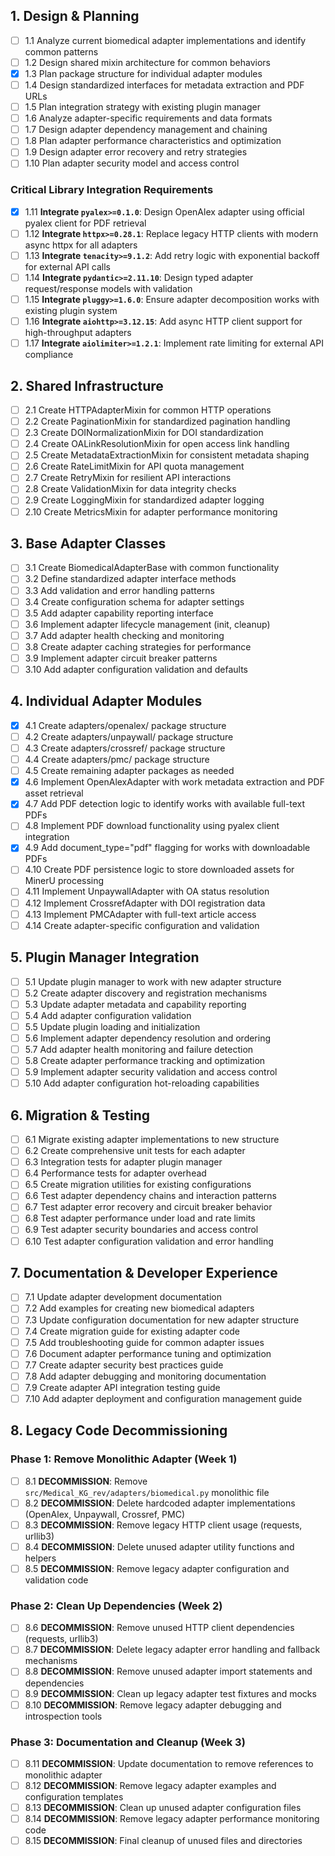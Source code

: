 ## 1. Design & Planning

- [ ] 1.1 Analyze current biomedical adapter implementations and identify common patterns
- [ ] 1.2 Design shared mixin architecture for common behaviors
- [x] 1.3 Plan package structure for individual adapter modules
- [ ] 1.4 Design standardized interfaces for metadata extraction and PDF URLs
- [ ] 1.5 Plan integration strategy with existing plugin manager
- [ ] 1.6 Analyze adapter-specific requirements and data formats
- [ ] 1.7 Design adapter dependency management and chaining
- [ ] 1.8 Plan adapter performance characteristics and optimization
- [ ] 1.9 Design adapter error recovery and retry strategies
- [ ] 1.10 Plan adapter security model and access control

### Critical Library Integration Requirements

- [x] 1.11 **Integrate `pyalex>=0.1.0`**: Design OpenAlex adapter using official pyalex client for PDF retrieval
- [ ] 1.12 **Integrate `httpx>=0.28.1`**: Replace legacy HTTP clients with modern async httpx for all adapters
- [ ] 1.13 **Integrate `tenacity>=9.1.2`**: Add retry logic with exponential backoff for external API calls
- [ ] 1.14 **Integrate `pydantic>=2.11.10`**: Design typed adapter request/response models with validation
- [ ] 1.15 **Integrate `pluggy>=1.6.0`**: Ensure adapter decomposition works with existing plugin system
- [ ] 1.16 **Integrate `aiohttp>=3.12.15`**: Add async HTTP client support for high-throughput adapters
- [ ] 1.17 **Integrate `aiolimiter>=1.2.1`**: Implement rate limiting for external API compliance

## 2. Shared Infrastructure

- [ ] 2.1 Create HTTPAdapterMixin for common HTTP operations
- [ ] 2.2 Create PaginationMixin for standardized pagination handling
- [ ] 2.3 Create DOINormalizationMixin for DOI standardization
- [ ] 2.4 Create OALinkResolutionMixin for open access link handling
- [ ] 2.5 Create MetadataExtractionMixin for consistent metadata shaping
- [ ] 2.6 Create RateLimitMixin for API quota management
- [ ] 2.7 Create RetryMixin for resilient API interactions
- [ ] 2.8 Create ValidationMixin for data integrity checks
- [ ] 2.9 Create LoggingMixin for standardized adapter logging
- [ ] 2.10 Create MetricsMixin for adapter performance monitoring

## 3. Base Adapter Classes

- [ ] 3.1 Create BiomedicalAdapterBase with common functionality
- [ ] 3.2 Define standardized adapter interface methods
- [ ] 3.3 Add validation and error handling patterns
- [ ] 3.4 Create configuration schema for adapter settings
- [ ] 3.5 Add adapter capability reporting interface
- [ ] 3.6 Implement adapter lifecycle management (init, cleanup)
- [ ] 3.7 Add adapter health checking and monitoring
- [ ] 3.8 Create adapter caching strategies for performance
- [ ] 3.9 Implement adapter circuit breaker patterns
- [ ] 3.10 Add adapter configuration validation and defaults

## 4. Individual Adapter Modules

- [x] 4.1 Create adapters/openalex/ package structure
- [ ] 4.2 Create adapters/unpaywall/ package structure
- [ ] 4.3 Create adapters/crossref/ package structure
- [ ] 4.4 Create adapters/pmc/ package structure
- [ ] 4.5 Create remaining adapter packages as needed
- [x] 4.6 Implement OpenAlexAdapter with work metadata extraction and PDF asset retrieval
- [x] 4.7 Add PDF detection logic to identify works with available full-text PDFs
- [ ] 4.8 Implement PDF download functionality using pyalex client integration
- [x] 4.9 Add document_type="pdf" flagging for works with downloadable PDFs
- [ ] 4.10 Create PDF persistence logic to store downloaded assets for MinerU processing
- [ ] 4.11 Implement UnpaywallAdapter with OA status resolution
- [ ] 4.12 Implement CrossrefAdapter with DOI registration data
- [ ] 4.13 Implement PMCAdapter with full-text article access
- [ ] 4.14 Create adapter-specific configuration and validation

## 5. Plugin Manager Integration

- [ ] 5.1 Update plugin manager to work with new adapter structure
- [ ] 5.2 Create adapter discovery and registration mechanisms
- [ ] 5.3 Update adapter metadata and capability reporting
- [ ] 5.4 Add adapter configuration validation
- [ ] 5.5 Update plugin loading and initialization
- [ ] 5.6 Implement adapter dependency resolution and ordering
- [ ] 5.7 Add adapter health monitoring and failure detection
- [ ] 5.8 Create adapter performance tracking and optimization
- [ ] 5.9 Implement adapter security validation and access control
- [ ] 5.10 Add adapter configuration hot-reloading capabilities

## 6. Migration & Testing

- [ ] 6.1 Migrate existing adapter implementations to new structure
- [ ] 6.2 Create comprehensive unit tests for each adapter
- [ ] 6.3 Integration tests for adapter plugin manager
- [ ] 6.4 Performance tests for adapter overhead
- [ ] 6.5 Create migration utilities for existing configurations
- [ ] 6.6 Test adapter dependency chains and interaction patterns
- [ ] 6.7 Test adapter error recovery and circuit breaker behavior
- [ ] 6.8 Test adapter performance under load and rate limits
- [ ] 6.9 Test adapter security boundaries and access control
- [ ] 6.10 Test adapter configuration validation and error handling

## 7. Documentation & Developer Experience

- [ ] 7.1 Update adapter development documentation
- [ ] 7.2 Add examples for creating new biomedical adapters
- [ ] 7.3 Update configuration documentation for new adapter structure
- [ ] 7.4 Create migration guide for existing adapter code
- [ ] 7.5 Add troubleshooting guide for common adapter issues
- [ ] 7.6 Document adapter performance tuning and optimization
- [ ] 7.7 Create adapter security best practices guide
- [ ] 7.8 Add adapter debugging and monitoring documentation
- [ ] 7.9 Create adapter API integration testing guide
- [ ] 7.10 Add adapter deployment and configuration management guide

## 8. Legacy Code Decommissioning

### Phase 1: Remove Monolithic Adapter (Week 1)

- [ ] 8.1 **DECOMMISSION**: Remove `src/Medical_KG_rev/adapters/biomedical.py` monolithic file
- [ ] 8.2 **DECOMMISSION**: Delete hardcoded adapter implementations (OpenAlex, Unpaywall, Crossref, PMC)
- [ ] 8.3 **DECOMMISSION**: Remove legacy HTTP client usage (requests, urllib3)
- [ ] 8.4 **DECOMMISSION**: Delete unused adapter utility functions and helpers
- [ ] 8.5 **DECOMMISSION**: Remove legacy adapter configuration and validation code

### Phase 2: Clean Up Dependencies (Week 2)

- [ ] 8.6 **DECOMMISSION**: Remove unused HTTP client dependencies (requests, urllib3)
- [ ] 8.7 **DECOMMISSION**: Delete legacy adapter error handling and fallback mechanisms
- [ ] 8.8 **DECOMMISSION**: Remove unused adapter import statements and dependencies
- [ ] 8.9 **DECOMMISSION**: Clean up legacy adapter test fixtures and mocks
- [ ] 8.10 **DECOMMISSION**: Remove legacy adapter debugging and introspection tools

### Phase 3: Documentation and Cleanup (Week 3)

- [ ] 8.11 **DECOMMISSION**: Update documentation to remove references to monolithic adapter
- [ ] 8.12 **DECOMMISSION**: Remove legacy adapter examples and configuration templates
- [ ] 8.13 **DECOMMISSION**: Clean up unused adapter configuration files
- [ ] 8.14 **DECOMMISSION**: Remove legacy adapter performance monitoring code
- [ ] 8.15 **DECOMMISSION**: Final cleanup of unused files and directories
